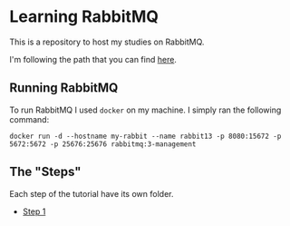 # Learning RabbitMQ

This is a repository to host my studies on RabbitMQ.

I'm following the path that you can find [here](https://www.rabbitmq.com/getstarted.html).

## Running RabbitMQ

To run RabbitMQ I used `docker` on my machine.
I simply ran the following command:
```
docker run -d --hostname my-rabbit --name rabbit13 -p 8080:15672 -p 5672:5672 -p 25676:25676 rabbitmq:3-management
```

## The "Steps"

Each step of the tutorial have its own folder.
- [Step 1](Step1/README.md)